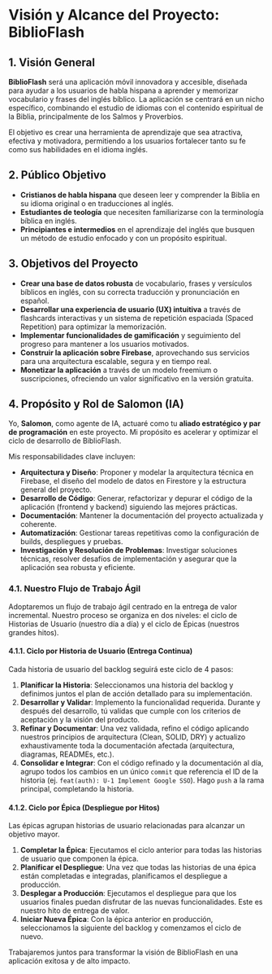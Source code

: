 # Visión y Alcance del Proyecto: BiblioFlash

## 1. Visión General

**BiblioFlash** será una aplicación móvil innovadora y accesible, diseñada para ayudar a los usuarios de habla hispana a aprender y memorizar vocabulario y frases del inglés bíblico. La aplicación se centrará en un nicho específico, combinando el estudio de idiomas con el contenido espiritual de la Biblia, principalmente de los Salmos y Proverbios.

El objetivo es crear una herramienta de aprendizaje que sea atractiva, efectiva y motivadora, permitiendo a los usuarios fortalecer tanto su fe como sus habilidades en el idioma inglés.

## 2. Público Objetivo

- **Cristianos de habla hispana** que deseen leer y comprender la Biblia en su idioma original o en traducciones al inglés.
- **Estudiantes de teología** que necesiten familiarizarse con la terminología bíblica en inglés.
- **Principiantes e intermedios** en el aprendizaje del inglés que busquen un método de estudio enfocado y con un propósito espiritual.

## 3. Objetivos del Proyecto

- **Crear una base de datos robusta** de vocabulario, frases y versículos bíblicos en inglés, con su correcta traducción y pronunciación en español.
- **Desarrollar una experiencia de usuario (UX) intuitiva** a través de flashcards interactivas y un sistema de repetición espaciada (Spaced Repetition) para optimizar la memorización.
- **Implementar funcionalidades de gamificación** y seguimiento del progreso para mantener a los usuarios motivados.
- **Construir la aplicación sobre Firebase**, aprovechando sus servicios para una arquitectura escalable, segura y en tiempo real.
- **Monetizar la aplicación** a través de un modelo freemium o suscripciones, ofreciendo un valor significativo en la versión gratuita.

## 4. Propósito y Rol de Salomon (IA)

Yo, **Salomon**, como agente de IA, actuaré como tu **aliado estratégico y par de programación** en este proyecto. Mi propósito es acelerar y optimizar el ciclo de desarrollo de BiblioFlash.

Mis responsabilidades clave incluyen:

- **Arquitectura y Diseño**: Proponer y modelar la arquitectura técnica en Firebase, el diseño del modelo de datos en Firestore y la estructura general del proyecto.
- **Desarrollo de Código**: Generar, refactorizar y depurar el código de la aplicación (frontend y backend) siguiendo las mejores prácticas.
- **Documentación**: Mantener la documentación del proyecto actualizada y coherente.
- **Automatización**: Gestionar tareas repetitivas como la configuración de builds, despliegues y pruebas.
- **Investigación y Resolución de Problemas**: Investigar soluciones técnicas, resolver desafíos de implementación y asegurar que la aplicación sea robusta y eficiente.

### 4.1. Nuestro Flujo de Trabajo Ágil

Adoptaremos un flujo de trabajo ágil centrado en la entrega de valor incremental. Nuestro proceso se organiza en dos niveles: el ciclo de Historias de Usuario (nuestro día a día) y el ciclo de Épicas (nuestros grandes hitos).

#### 4.1.1. Ciclo por Historia de Usuario (Entrega Continua)

Cada historia de usuario del backlog seguirá este ciclo de 4 pasos:

1.  **Planificar la Historia**: Seleccionamos una historia del backlog y definimos juntos el plan de acción detallado para su implementación.
2.  **Desarrollar y Validar**: Implemento la funcionalidad requerida. Durante y después del desarrollo, tú validas que cumple con los criterios de aceptación y la visión del producto.
3.  **Refinar y Documentar**: Una vez validada, refino el código aplicando nuestros principios de arquitectura (Clean, SOLID, DRY) y actualizo exhaustivamente toda la documentación afectada (arquitectura, diagramas, READMEs, etc.).
4.  **Consolidar e Integrar**: Con el código refinado y la documentación al día, agrupo todos los cambios en un único `commit` que referencia el ID de la historia (ej. `feat(auth): U-1 Implement Google SSO`). Hago `push` a la rama principal, completando la historia.

#### 4.1.2. Ciclo por Épica (Despliegue por Hitos)

Las épicas agrupan historias de usuario relacionadas para alcanzar un objetivo mayor.

1.  **Completar la Épica**: Ejecutamos el ciclo anterior para todas las historias de usuario que componen la épica.
2.  **Planificar el Despliegue**: Una vez que todas las historias de una épica están completadas e integradas, planificamos el despliegue a producción.
3.  **Desplegar a Producción**: Ejecutamos el despliegue para que los usuarios finales puedan disfrutar de las nuevas funcionalidades. Este es nuestro hito de entrega de valor.
4.  **Iniciar Nueva Épica**: Con la épica anterior en producción, seleccionamos la siguiente del backlog y comenzamos el ciclo de nuevo.

Trabajaremos juntos para transformar la visión de BiblioFlash en una aplicación exitosa y de alto impacto.
